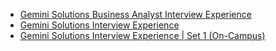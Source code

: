  - [Gemini Solutions Business Analyst Interview Experience](https://www.geeksforgeeks.org/gemini-solutions-business-analyst-interview-experience/)
- [Gemini Solutions Interview Experience](https://www.geeksforgeeks.org/gemini-solutions-interview-experience/)
- [Gemini Solutions Interview Experience | Set 1 (On-Campus)](https://www.geeksforgeeks.org/gemini-solutions-interview-experience-set-1-campus/)